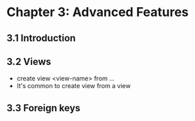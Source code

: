 # Chapter 3: Advanced Features

## 3.1 Introduction

## 3.2 Views

- create view &lt;view-name&gt; from ...
- It's common to create view from a view

## 3.3 Foreign keys

